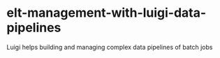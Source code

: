 # elt-management-with-luigi-data-pipelines
Luigi helps building and managing complex data pipelines of batch jobs
